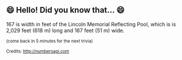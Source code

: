 ## :smile: Hello! Did you know that... :smile:
167 is width in feet of the Lincoln Memorial Reflecting Pool, which is is 2,029 feet (618 m) long and 167 feet (51 m) wide.

<sup>(come back in 5 minutes for the next trivia)</sup>


<sup>Credits: http://numbersapi.com</sup>
